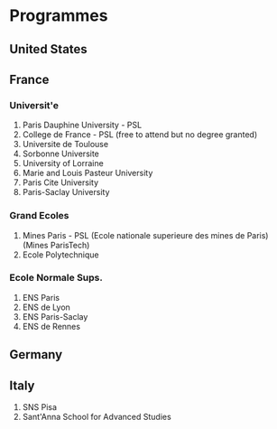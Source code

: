 
# Programmes

## United States


## France

### Universit\'e
  1. Paris Dauphine University - PSL 
  2. College de France - PSL (free to attend but no degree granted)
  3. Universite de Toulouse
  4. Sorbonne Universite 
  5. University of Lorraine
  6. Marie and Louis Pasteur University
  7. Paris Cite University
  8. Paris-Saclay University

### Grand Ecoles 
  1. Mines Paris - PSL (Ecole nationale superieure des mines de Paris) (Mines ParisTech)
  2. Ecole Polytechnique

### Ecole Normale Sups.
  1. ENS Paris
  2. ENS de Lyon
  3. ENS Paris-Saclay
  4. ENS de Rennes

## Germany



## Italy
  1. SNS Pisa 
  2. Sant'Anna School for Advanced Studies
